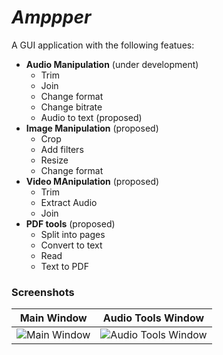 # _Amppper_

A GUI application with the following featues:
  - **Audio Manipulation** (under development)
    - Trim
    - Join
    - Change format
    - Change bitrate
    - Audio to text (proposed)
  - **Image Manipulation** (proposed)
    - Crop
    - Add filters
    - Resize
    - Change format
  - **Video MAnipulation** (proposed)
    - Trim
    - Extract Audio
    - Join
  - **PDF tools** (proposed)
    - Split into pages
    - Convert to text
    - Read
    - Text to PDF
    
### Screenshots
   Main Window                                     |     Audio Tools Window
   :----------------------------------------------:|:----------------------------------------------:
   ![Main Window](https://i.imgur.com/obofvrT.png) | ![Audio Tools Window](https://imgur.com/obofvrT)
